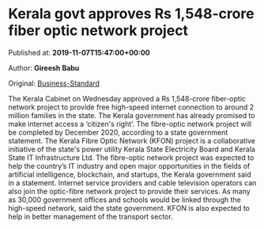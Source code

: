 
# Kerala govt approves Rs 1,548-crore fiber optic network project

Published at: **2019-11-07T15:47:00+00:00**

Author: **Gireesh Babu**

Original: [Business-Standard](https://www.business-standard.com/article/current-affairs/kerala-govt-approves-rs-1-548-crore-fiber-optic-network-project-119110701611_1.html)

The Kerala Cabinet on Wednesday approved a Rs 1,548-crore fiber-optic network project to provide free high-speed internet connection to around 2 million families in the state.
The Kerala government has already promised to make internet access a ‘citizen's right’. The fibre-optic network project will be completed by December 2020, according to a state government statement.
The Kerala Fibre Optic Network (KFON) project is a collaborative initiative of the state's power utility Kerala State Electricity Board and Kerala State IT Infrastructure Ltd.
The fibre-optic network project was expected to help the country’s IT industry and open major opportunities in the fields of artificial intelligence, blockchain, and startups, the Kerala government said in a statement.
Internet service providers and cable television operators can also join the optic-fibre network project to provide their services.
As many as 30,000 government offices and schools would be linked through the high-speed network, said the state government. KFON is also expected to help in better management of the transport sector.
